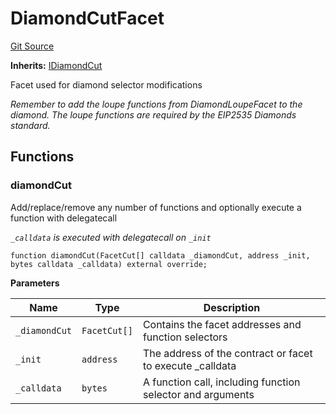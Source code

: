 # DiamondCutFacet
[Git Source](https://github.com/ubiquity/ubiquity-dollar/blob/cf74a629a29bca3e8c540cfcb5edbc6c276ee501/src/dollar/facets/DiamondCutFacet.sol)

**Inherits:**
[IDiamondCut](/src/dollar/interfaces/IDiamondCut.sol/interface.IDiamondCut.md)

Facet used for diamond selector modifications

*Remember to add the loupe functions from DiamondLoupeFacet to the diamond.
The loupe functions are required by the EIP2535 Diamonds standard.*


## Functions
### diamondCut

Add/replace/remove any number of functions and optionally execute a function with delegatecall

*`_calldata` is executed with delegatecall on `_init`*


```solidity
function diamondCut(FacetCut[] calldata _diamondCut, address _init, bytes calldata _calldata) external override;
```
**Parameters**

|Name|Type|Description|
|----|----|-----------|
|`_diamondCut`|`FacetCut[]`|Contains the facet addresses and function selectors|
|`_init`|`address`|The address of the contract or facet to execute _calldata|
|`_calldata`|`bytes`|A function call, including function selector and arguments|


